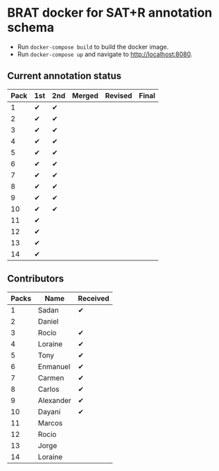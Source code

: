 # BRAT docker for SAT+R annotation schema

* Run `docker-compose build` to build the docker image.
* Run `docker-compose up` and navigate to [http://localhost:8080](http://localhost:8080).

## Current annotation status

| **Pack** | **1st** | **2nd** | **Merged** | **Revised** | **Final** |
|--|--|--|--|--|--|
|  1 | ✔ | ✔ |   |   |   |
|  2 | ✔ | ✔ |   |   |   |
|  3 | ✔ | ✔ |   |   |   |
|  4 | ✔ | ✔ |   |   |   |
|  5 | ✔ | ✔ |   |   |   |
|  6 | ✔ | ✔ |   |   |   |
|  7 | ✔ | ✔ |   |   |   |
|  8 | ✔ | ✔ |   |   |   |
|  9 | ✔ | ✔ |   |   |   |
| 10 | ✔ | ✔ |   |   |   |
| 11 | ✔ |   |   |   |   |
| 12 | ✔ |   |   |   |   |
| 13 | ✔ |   |   |   |   |
| 14 | ✔ |   |   |   |   |

## Contributors

| **Packs** | **Name** | **Received** |
|--|--|--|
|  1 | Sadan | ✔ |
|  2 | Daniel |   |
|  3 | Rocío | ✔ |
|  4 | Loraine | ✔ |
|  5 | Tony | ✔ |
|  6 | Enmanuel | ✔ |
|  7 | Carmen | ✔ |
|  8 | Carlos | ✔ |
|  9 | Alexander | ✔ |
| 10 | Dayani | ✔ |
| 11 | Marcos |   |
| 12 | Rocio |   |
| 13 | Jorge |   |
| 14 | Loraine |   |
